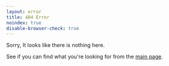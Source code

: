 ```yaml
---
layout: error
title: 404 Error
noindex: true
disable-browser-check: true
---
```


Sorry, It looks like there is nothing here.

See if you can find what you're looking for from the [main page](/).
